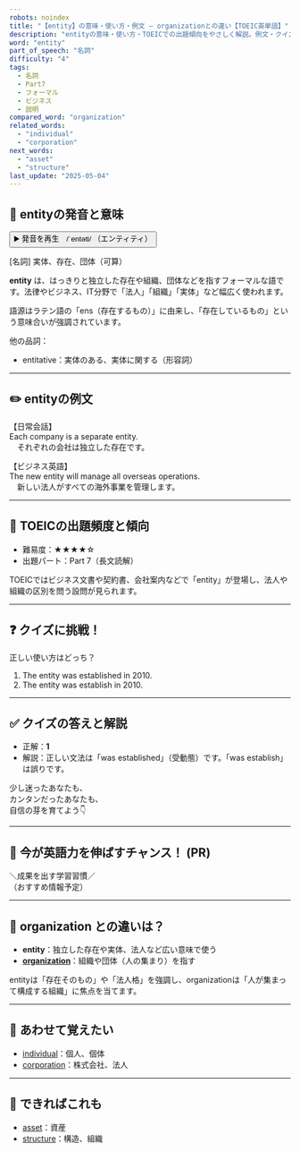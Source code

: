 ```yaml
---
robots: noindex
title: "【entity】の意味・使い方・例文 ― organizationとの違い【TOEIC英単語】"
description: "entityの意味・使い方・TOEICでの出題傾向をやさしく解説。例文・クイズ付きでorganizationとの違いもわかりやすく学べます。"
word: "entity"
part_of_speech: "名詞"
difficulty: "4"
tags:
  - 名詞
  - Part7
  - フォーマル
  - ビジネス
  - 説明
compared_word: "organization"
related_words:
  - "individual"
  - "corporation"
next_words:
  - "asset"
  - "structure"
last_update: "2025-05-04"
---
```


## 🔰 entityの発音と意味

<button class="play-audio" onclick="playTTS('entity')">
  <span class="play-audio-main">
    ▶️ 発音を再生　/ˈentəti/
  </span>
  <span class="play-audio-sub">
    （エンティティ）
  </span>
</button>

[名詞] 実体、存在、団体（可算）

**entity** は、はっきりと独立した存在や組織、団体などを指すフォーマルな語です。法律やビジネス、IT分野で「法人」「組織」「実体」など幅広く使われます。

語源はラテン語の「ens（存在するもの）」に由来し、「存在しているもの」という意味合いが強調されています。

他の品詞：  
- entitative：実体のある、実体に関する（形容詞）

---

## ✏️ entityの例文

【日常会話】  
Each company is a separate entity.  
　それぞれの会社は独立した存在です。

【ビジネス英語】  
The new entity will manage all overseas operations.  
　新しい法人がすべての海外事業を管理します。

---

## 🎯 TOEICの出題頻度と傾向

- 難易度：★★★★☆
- 出題パート：Part 7（長文読解）

TOEICではビジネス文書や契約書、会社案内などで「entity」が登場し、法人や組織の区別を問う設問が見られます。

---

## ❓ クイズに挑戦！

正しい使い方はどっち？

1. The entity was established in 2010.  
2. The entity was establish in 2010.

---

## ✅ クイズの答えと解説

- 正解：**1**
- 解説：正しい文法は「was established」（受動態）です。「was establish」は誤りです。

少し迷ったあなたも、  
カンタンだったあなたも、  
自信の芽を育てよう👇️

---

## 🚀 今が英語力を伸ばすチャンス！ (PR)

<div class="info-center">
＼成果を出す学習習慣／<br>  
（おすすめ情報予定）
</div>

---

## 🤔  organization との違いは？

- **entity**：独立した存在や実体、法人など広い意味で使う
- **[organization](/organization)**：組織や団体（人の集まり）を指す

entityは「存在そのもの」や「法人格」を強調し、organizationは「人が集まって構成する組織」に焦点を当てます。

---

## 🧩 あわせて覚えたい

- [individual](/individual)：個人、個体
- [corporation](/corporation)：株式会社、法人

---

## 📖 できればこれも

- [asset](/asset)：資産
- [structure](/structure)：構造、組織

<!-- cvid: aid16_bid26 -->
